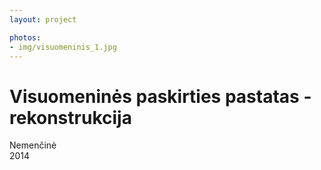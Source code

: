 ```yaml
---
layout: project

photos:
- img/visuomeninis_1.jpg
---
```

<h1>Visuomeninės paskirties pastatas - rekonstrukcija</h1>
<p>Nemenčinė<br/>2014</p>
